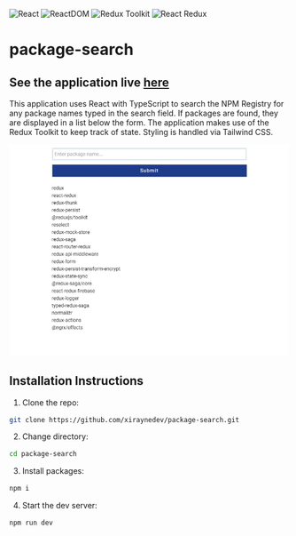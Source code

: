 ![React](https://img.shields.io/badge/React-18.2.0-blue)
![ReactDOM](https://img.shields.io/badge/ReactDOM-18.2.0-blue)
![Redux Toolkit](https://img.shields.io/badge/Redux%20Toolkit-1.8.5-blueviolet)
![React Redux](https://img.shields.io/badge/React%20Redux-8.0.2-blueviolet)

# package-search

## See the application live [here](https://package-search.netlify.app/)

This application uses React with TypeScript to search the NPM Registry
for any package names typed in the search field. If packages are found, they are
displayed in a list below the form. The application makes use of the Redux Toolkit to keep
track of state. Styling is handled via Tailwind CSS.

![application screenshot](/assets/images/application-screenshot.webp)

## Installation Instructions

1. Clone the repo:

```sh
git clone https://github.com/xiraynedev/package-search.git
```

2. Change directory:

```sh
cd package-search
```

3. Install packages:

```sh
npm i
```

4. Start the dev server:

```sh
npm run dev
```
